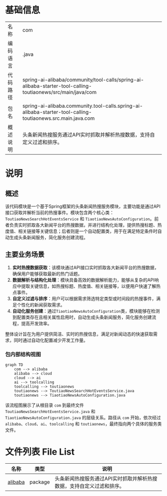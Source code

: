 # 基础信息

|      |      |
|------|------|
| 名称 | com |
| 编码语言 | .java |
| 代码路径 | spring-ai-alibaba/community/tool-calls/spring-ai-alibaba-starter-tool-calling-toutiaonews/src/main/java/com |
| 包名 | spring-ai-alibaba.community.tool-calls.spring-ai-alibaba-starter-tool-calling-toutiaonews.src.main.java.com |
| 概述说明 | 头条新闻热搜服务通过API实时抓取并解析热搜数据，支持自定义过滤和排序。 |

# 说明

## 概述

该代码模块是一个基于Spring框架的头条新闻热搜服务模块，主要功能是通过API接口获取并解析当前的热搜事件。模块包含两个核心类：`ToutiaoNewsSearchHotEventsService` 和 `TiaotiaoNewsAutoConfiguration`。前者负责实时抓取各大新闻平台的热搜数据，并进行结构化处理，提供热搜标题、热度值、相关链接等关键信息；后者则是一个自动配置类，用于在满足特定条件时自动生成头条新闻服务，简化服务创建流程。

## 主要业务场景

1. **实时热搜数据获取**：该模块通过API接口实时抓取各大新闻平台的热搜数据，确保用户能够获取最新的热门话题。
2. **数据解析与结构化处理**：模块具备高效的数据解析能力，能够从复杂的API响应中提取关键信息，如热搜标题、热度值、相关链接等，以便用户快速了解热点事件。
3. **自定义过滤与排序**：用户可以根据需求筛选特定类型或时间段的热搜事件，满足个性化的新闻获取需求。
4. **自动化服务创建**：通过`TiaotiaoNewsAutoConfiguration`类，模块能够在检测到配置类存在且相关属性启用时，自动生成头条新闻服务，简化服务创建流程，提高开发效率。

整体设计旨在为用户提供简洁、实时的热搜信息，满足对新闻动态的快速获取需求，同时通过自动化配置减少开发工作量。


### 包内部结构视图

```mermaid
graph TD
    com --> alibaba
    alibaba --> cloud
    cloud --> ai
    ai --> toolcalling
    toolcalling --> toutiaonews
    toutiaonews --> ToutiaoNewsSearchHotEventsService.java
    toutiaonews --> TiaotiaoNewsAutoConfiguration.java
```

该流程图展示了从根目录 `com` 到最终文件 `ToutiaoNewsSearchHotEventsService.java` 和 `TiaotiaoNewsAutoConfiguration.java` 的层级关系。路径从 `com` 开始，依次经过 `alibaba`、`cloud`、`ai`、`toolcalling` 和 `toutiaonews`，最终指向两个具体的服务类文件。

# 文件列表 File List

| 名称   | 类型  | 说明 |
|-------|------|-------------|
| [alibaba](alibaba/_module.md) | package | 头条新闻热搜服务通过API实时抓取并解析热搜数据，支持自定义过滤和排序。 |


